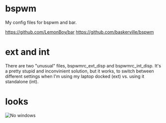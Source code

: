 # bspwm
My config files for bspwm and bar. 

https://github.com/LemonBoy/bar
https://github.com/baskerville/bspwm

# ext and int
There are two "unusual" files, bspwmrc_ext_disp and bspwmrc_int_disp. It's a pretty stupid and inconvinient solution, but it works, to switch between different settings when I'm using my laptop docked (ext) vs. using it standalone (int).

# looks
![No windows](https://raw.githubusercontent.com/simon1573/bspwm/master/clean.png)
